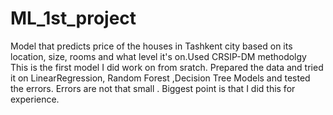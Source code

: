 # ML_1st_project
Model that predicts price of the houses in Tashkent city based on its location, size, rooms and what level it's on.Used CRSIP-DM methodolgy
This is the first model I did work on from sratch. Prepared the data and tried it on LinearRegression, Random Forest ,Decision Tree Models and tested the errors.
Errors are not that small . Biggest point is that I did this for experience.

